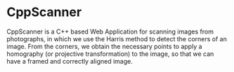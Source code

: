 # CppScanner
CppScanner is a C++ based Web Application for scanning images from photographs, in which we use the Harris method to detect the corners of an image. From the corners, we obtain the necessary points to apply a homography (or projective transformation) to the image, so that we can have a framed and correctly aligned image.
